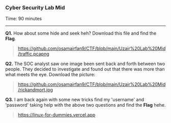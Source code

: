 ### Cyber Security Lab Mid
Time: 90 minutes

---
**Q1.** How about some hide and seek heh? Download this file and find the **Flag**.     
> https://github.com/osamairfan9/CTF/blob/main/Uzair%20Lab%20Mid/traffic.pcapng

**Q2.** The SOC analyst saw one image been sent back and forth between two people. They decided to investigate and found out that there was more than what meets the eye. Download the picture: 
> https://github.com/osamairfan9/CTF/blob/main/Uzair%20Lab%20Mid/rickandmort.jpg

**Q3.** I am back again with some new tricks find my 'username' and 'password' taking help with the above two questions and find the **Flag** hehe.    
> https://linux-for-dummies.vercel.app
